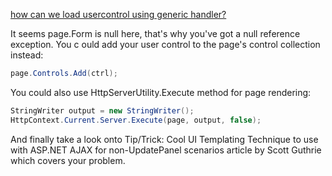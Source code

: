 [how can we load usercontrol using generic handler?](http://stackoverflow.com/questions/5499753/how-can-we-load-usercontrol-using-generic-handler)

It seems page.Form is null here, that's why you've got a null reference exception. You c
ould add your user control to the page's control collection instead:

```cs
page.Controls.Add(ctrl);
```

You could also use HttpServerUtility.Execute method for page rendering:

```cs
StringWriter output = new StringWriter();
HttpContext.Current.Server.Execute(page, output, false);
```

And finally take a look onto Tip/Trick: Cool UI Templating Technique to use with ASP.NET AJAX for non-UpdatePanel 
scenarios article by Scott Guthrie which covers your problem.